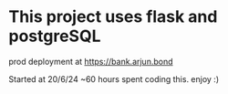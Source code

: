 # This project uses flask and postgreSQL
prod deployment at https://bank.arjun.bond

Started at 20/6/24
~60 hours spent coding this.
enjoy :)
